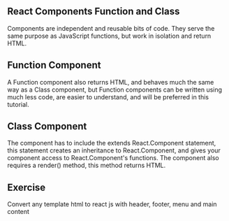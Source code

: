 ## React Components Function and Class

Components are independent and reusable bits of code. They serve the same purpose as JavaScript functions, but work in isolation and return HTML.

## Function Component

A Function component also returns HTML, and behaves much the same way as a Class component, but Function components can be written using much less code, are easier to understand, and will be preferred in this tutorial.

## Class Component

The component has to include the extends React.Component statement, this statement creates an inheritance to React.Component, and gives your component access to React.Component's functions.
The component also requires a render() method, this method returns HTML.

## Exercise

Convert any template html to react js with header, footer, menu and main content